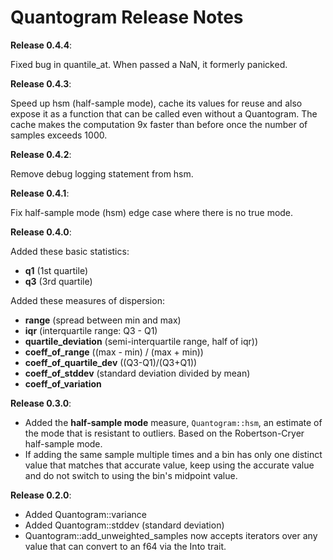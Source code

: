 # Quantogram Release Notes


**Release 0.4.4**:

Fixed bug in quantile_at. When passed a NaN, it formerly panicked.

**Release 0.4.3**:

Speed up hsm (half-sample mode), cache its values for reuse and also expose it as a function that can be called even without a Quantogram. The cache makes the computation 9x faster than before once the number of samples exceeds 1000.

**Release 0.4.2**:

Remove debug logging statement from hsm.

**Release 0.4.1**:

Fix half-sample mode (hsm) edge case where there is no true mode.

**Release 0.4.0**:

Added these basic statistics:

 - **q1** (1st quartile)
 - **q3** (3rd quartile)

Added these measures of dispersion: 

 - **range** (spread between min and max)
 - **iqr** (interquartile range: Q3 - Q1)        
 - **quartile_deviation** (semi-interquartile range, half of iqr))
 - **coeff_of_range** ((max - min) / (max + min))
 - **coeff_of_quartile_dev** ((Q3-Q1)/(Q3+Q1))
 - **coeff_of_stddev** (standard deviation divided by mean)
 - **coeff_of_variation**

**Release 0.3.0**:

 - Added the **half-sample mode** measure, `Quantogram::hsm`, an estimate of the mode that is resistant to outliers. Based on the Robertson-Cryer half-sample mode.
 - If adding the same sample multiple times and a bin has only one distinct value that matches that accurate value, keep using the accurate value and do not switch to using the bin's midpoint value.

  
**Release 0.2.0**:

 - Added Quantogram::variance
 - Added Quantogram::stddev (standard deviation)
 - Quantogram::add_unweighted_samples now accepts iterators over any value that can convert to an f64 via the Into trait.